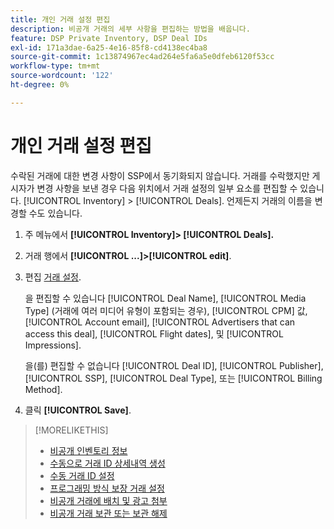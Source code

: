```yaml
---
title: 개인 거래 설정 편집
description: 비공개 거래의 세부 사항을 편집하는 방법을 배웁니다.
feature: DSP Private Inventory, DSP Deal IDs
exl-id: 171a3dae-6a25-4e16-85f8-cd4138ec4ba8
source-git-commit: 1c13874967ec4ad264e5fa6a5e0dfeb6120f53cc
workflow-type: tm+mt
source-wordcount: '122'
ht-degree: 0%

---
```


# 개인 거래 설정 편집

수락된 거래에 대한 변경 사항이 SSP에서 동기화되지 않습니다. 거래를 수락했지만 게시자가 변경 사항을 보낸 경우 다음 위치에서 거래 설정의 일부 요소를 편집할 수 있습니다. [!UICONTROL Inventory] > [!UICONTROL Deals]. 언제든지 거래의 이름을 변경할 수도 있습니다.

1. 주 메뉴에서 **[!UICONTROL Inventory]> [!UICONTROL Deals].**

1. 거래 행에서  **[!UICONTROL ...]>[!UICONTROL edit]**.

1. 편집 [거래 설정](deal-id-settings.md).

   을 편집할 수 있습니다 [!UICONTROL Deal Name], [!UICONTROL Media Type] (거래에 여러 미디어 유형이 포함되는 경우), [!UICONTROL CPM] 값, [!UICONTROL Account email], [!UICONTROL Advertisers that can access this deal], [!UICONTROL Flight dates], 및 [!UICONTROL Impressions].

   을(를) 편집할 수 없습니다 [!UICONTROL Deal ID], [!UICONTROL Publisher], [!UICONTROL SSP], [!UICONTROL Deal Type], 또는 [!UICONTROL Billing Method].

1. 클릭 **[!UICONTROL Save]**.

>[!MORELIKETHIS]
>
>* [비공개 인벤토리 정보](private-inventory-about.md)
>* [수동으로 거래 ID 상세내역 생성](deal-id-create.md)
>* [수동 거래 ID 설정](deal-id-settings.md)
>* [프로그래밍 방식 보장 거래 설정](programmatic-guaranteed-set-up.md)
>* [비공개 거래에 배치 및 광고 첨부](/help/dsp/inventory/deal-id-attach-placements.md)
>* [비공개 거래 보관 또는 보관 해제](/help/dsp/inventory/private-deal-archive-unarchive.md)

